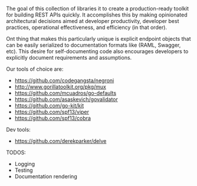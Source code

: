 

The goal of this collection of libraries it to create a production-ready toolkit for building REST APIs quickly.
It accomplishes this by making opinionated architectural decisions aimed at developer productivity, developer best practices,
operational effectiveness, and efficiency (in that order).

Ont thing that makes this particularly unique is explicit endpoint objects that can be easily serialized to documentation 
formats like (RAML, Swagger, etc). This desire for self-documenting code also encourages developers to explicitly document requirements and assumptions.

Our tools of choice are:

* https://github.com/codegangsta/negroni
* http://www.gorillatoolkit.org/pkg/mux
* https://github.com/mcuadros/go-defaults
* https://github.com/asaskevich/govalidator
* https://github.com/go-kit/kit
* https://github.com/spf13/viper
* https://github.com/spf13/cobra

Dev tools:
* https://github.com/derekparker/delve


TODOS: 

* Logging
* Testing
* Documentation rendering
